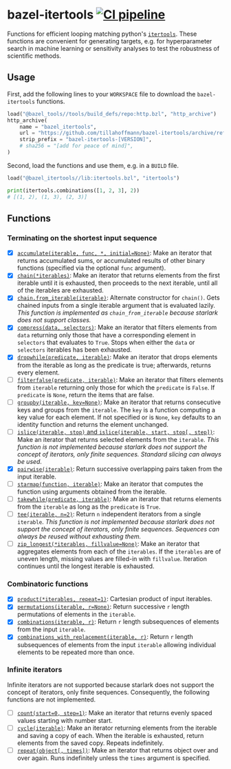 # bazel-itertools [![CI pipeline](https://github.com/tillahoffmann/bazel-itertools/actions/workflows/main.yml/badge.svg)](https://github.com/tillahoffmann/bazel-itertools/actions/workflows/main.yml)

Functions for efficient looping matching python's [`itertools`](https://docs.python.org/3/library/itertools.html). These functions are convenient for generating targets, e.g. for hyperparameter search in machine learning or sensitivity analyses to test the robustness of scientific methods.

## Usage

First, add the following lines to your `WORKSPACE` file to download the `bazel-itertools` functions.

```python
load("@bazel_tools//tools/build_defs/repo:http.bzl", "http_archive")
http_archive(
    name = "bazel_itertools",
    url = "https://github.com/tillahoffmann/bazel-itertools/archive/refs/tags/[VERSION].tar.gz",
    strip_prefix = "bazel-itertools-[VERSION]",
    # sha256 = "[add for peace of mind]",
)
```

Second, load the functions and use them, e.g. in a `BUILD` file.

```python
load("@bazel_itertools//lib:itertools.bzl", "itertools")

print(itertools.combinations([1, 2, 3], 2))
# [(1, 2), (1, 3), (2, 3)]
```

## Functions

### Terminating on the shortest input sequence

- [x] [`accumulate(iterable, func, *, initial=None)`](https://docs.python.org/3/library/itertools.html#itertools.accumulate): Make an iterator that returns accumulated sums, or accumulated results of other binary functions (specified via the optional `func` argument).
- [x] [`chain(*iterables)`](https://docs.python.org/3/library/itertools.html#itertools.chain): Make an iterator that returns elements from the first iterable until it is exhausted, then proceeds to the next iterable, until all of the iterables are exhausted.
- [x] [`chain.from_iterable(iterable)`](https://docs.python.org/3/library/itertools.html#itertools.chain.from_iterable): Alternate constructor for `chain()`. Gets chained inputs from a single iterable argument that is evaluated lazily. _This function is implemented as `chain_from_iterable` because starlark does not support classes._
- [x] [`compress(data, selectors)`](https://docs.python.org/3/library/itertools.html#itertools.compress): Make an iterator that filters elements from `data` returning only those that have a corresponding element in `selectors` that evaluates to `True`. Stops when either the `data` or `selectors` iterables has been exhausted.
- [x] [`dropwhile(predicate, iterable)`](https://docs.python.org/3/library/itertools.html#itertools.dropwhile): Make an iterator that drops elements from the iterable as long as the predicate is true; afterwards, returns every element.
- [ ] [`filterfalse(predicate, iterable)`](https://docs.python.org/3/library/itertools.html#itertools.filterfalse): Make an iterator that filters elements from `iterable` returning only those for which the `predicate` is `False`. If `predicate` is `None`, return the items that are false.
- [ ] [`groupby(iterable, key=None)`](https://docs.python.org/3/library/itertools.html#itertools.groupby): Make an iterator that returns consecutive keys and groups from the `iterable`. The `key` is a function computing a key value for each element. If not specified or is `None`, `key` defaults to an identity function and returns the element unchanged.
- [ ] [`islice(iterable, stop)` and `islice(iterable, start, stop[, step])`](https://docs.python.org/3/library/itertools.html#itertools.islice): Make an iterator that returns selected elements from the `iterable`. _This function is not implemented because starlark does not support the concept of iterators, only finite sequences. Standard slicing can always be used._
- [x] [`pairwise(iterable)`](https://docs.python.org/3/library/itertools.html#itertools.pairwise): Return successive overlapping pairs taken from the input iterable.
- [ ] [`starmap(function, iterable)`](https://docs.python.org/3/library/itertools.html#itertools.starmap): Make an iterator that computes the function using arguments obtained from the iterable.
- [ ] [`takewhile(predicate, iterable)`](https://docs.python.org/3/library/itertools.html#itertools.takewhile): Make an iterator that returns elements from the `iterable` as long as the `predicate` is `True`.
- [ ] [`tee(iterable, n=2)`](https://docs.python.org/3/library/itertools.html#itertools.tee): Return `n` independent iterators from a single `iterable`. _This function is not implemented because starlark does not support the concept of iterators, only finite sequences. Sequences can always be reused without exhausting them._
- [ ] [`zip_longest(*iterables, fillvalue=None)`](https://docs.python.org/3/library/itertools.html#itertools.zip_longest): Make an iterator that aggregates elements from each of the `iterables`. If the `iterables` are of uneven length, missing values are filled-in with `fillvalue`. Iteration continues until the longest iterable is exhausted.

### Combinatoric functions

- [x] [`product(*iterables, repeat=1)`](https://docs.python.org/3/library/itertools.html#itertools.product): Cartesian product of input iterables.
- [x] [`permutations(iterable, r=None)`](https://docs.python.org/3/library/itertools.html#itertools.permutations): Return successive `r` length permutations of elements in the `iterable`.
- [x] [`combinations(iterable, r)`](https://docs.python.org/3/library/itertools.html#itertools.combinations): Return `r` length subsequences of elements from the input `iterable`.
- [x] [`combinations_with_replacement(iterable, r)`](https://docs.python.org/3/library/itertools.html#itertools.combinations_with_replacement): Return `r` length subsequences of elements from the input `iterable` allowing individual elements to be repeated more than once.

### Infinite iterators

Infinite iterators are not supported because starlark does not support the concept of iterators, only finite sequences. Consequently, the following functions are not implemented.

- [ ] [`count(start=0, step=1)`](https://docs.python.org/3/library/itertools.html#itertools.count): Make an iterator that returns evenly spaced values starting with number start.
- [ ] [`cycle(iterable)`](https://docs.python.org/3/library/itertools.html#itertools.cycle): Make an iterator returning elements from the iterable and saving a copy of each. When the iterable is exhausted, return elements from the saved copy. Repeats indefinitely.
- [ ] [`repeat(object[, times])`](https://docs.python.org/3/library/itertools.html#itertools.repeat): Make an iterator that returns object over and over again. Runs indefinitely unless the `times` argument is specified.
